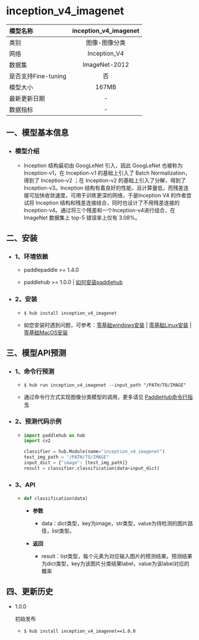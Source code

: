 # inception_v4_imagenet

|模型名称|inception_v4_imagenet|
| :--- | :---: |
|类别|图像-图像分类|
|网络|Inception_V4|
|数据集|ImageNet-2012|
|是否支持Fine-tuning|否|
|模型大小|167MB|
|最新更新日期|-|
|数据指标|-|


## 一、模型基本信息



- ### 模型介绍

  - Inception 结构最初由 GoogLeNet 引入，因此 GoogLeNet 也被称为 Inception-v1，在 Inception-v1 的基础上引入了 Batch Normalization，得到了 Inception-v2 ；在 Inception-v2 的基础上引入了分解，得到了Inception-v3。Inception 结构有着良好的性能，且计算量低，而残差连接可加快收敛速度，可用于训练更深的网络，于是Inception V4 的作者尝试将 Inception 结构和残差连接结合，同时也设计了不用残差连接的Inception-v4。通过将三个残差和一个Inception-v4进行组合，在 ImageNet 数据集上 top-5 错误率上仅有 3.08%。

## 二、安装

- ### 1、环境依赖  

  - paddlepaddle >= 1.4.0  

  - paddlehub >= 1.0.0  | [如何安装paddlehub](../../../../docs/docs_ch/get_start/installation.rst)


- ### 2、安装

  - ```shell
    $ hub install inception_v4_imagenet
    ```
  - 如您安装时遇到问题，可参考：[零基础windows安装](../../../../docs/docs_ch/get_start/windows_quickstart.md)
 | [零基础Linux安装](../../../../docs/docs_ch/get_start/linux_quickstart.md) | [零基础MacOS安装](../../../../docs/docs_ch/get_start/mac_quickstart.md)

## 三、模型API预测

- ### 1、命令行预测

  - ```shell
    $ hub run inception_v4_imagenet --input_path "/PATH/TO/IMAGE"
    ```
  - 通过命令行方式实现图像分类模型的调用，更多请见 [PaddleHub命令行指令](../../../../docs/docs_ch/tutorial/cmd_usage.rst)

- ### 2、预测代码示例

  - ```python
    import paddlehub as hub
    import cv2

    classifier = hub.Module(name="inception_v4_imagenet")
    test_img_path = "/PATH/TO/IMAGE"
    input_dict = {"image": [test_img_path]}
    result = classifier.classification(data=input_dict)
    ```

- ### 3、API

  - ```python
    def classification(data)
    ```

    - **参数**
      - data：dict类型，key为image，str类型，value为待检测的图片路径，list类型。

    - **返回**
      - result：list类型，每个元素为对应输入图片的预测结果。预测结果为dict类型，key为该图片分类结果label，value为该label对应的概率





## 四、更新历史

* 1.0.0

  初始发布

  - ```shell
    $ hub install inception_v4_imagenet==1.0.0
    ```
